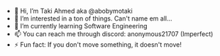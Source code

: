 - 👋 Hi, I’m Taki Ahmed aka @abobymotaki
- 👀 I’m interested in a ton of things. Can't name em all...
- 🌱 I’m currently learning Software Engineering
- 📫 You can reach me through discord: anonymous21707 (Imperfect)
- ⚡ Fun fact: If you don't move something, it doesn't move!

<!---
abobymotaki/abobymotaki is a ✨ special ✨ repository because its `README.md` (this file) appears on your GitHub profile.
You can click the Preview link to take a look at your changes.
--->
